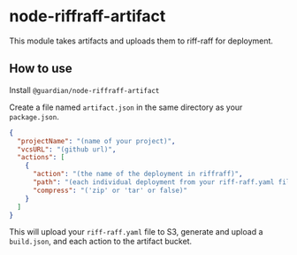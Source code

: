 # node-riffraff-artifact

This module takes artifacts and uploads them to riff-raff for deployment.

## How to use

Install `@guardian/node-riffraff-artifact`

Create a file named `artifact.json` in the same directory as your `package.json`.

```json
{
  "projectName": "(name of your project)",
  "vcsURL": "(github url)",
  "actions": [
    {
      "action": "(the name of the deployment in riffraff)",
      "path": "(each individual deployment from your riff-raff.yaml file)",
      "compress": "('zip' or 'tar' or false)"
    }
  ]
}
```

This will upload your `riff-raff.yaml` file to S3, generate and upload a `build.json`, and each action to the artifact bucket.

